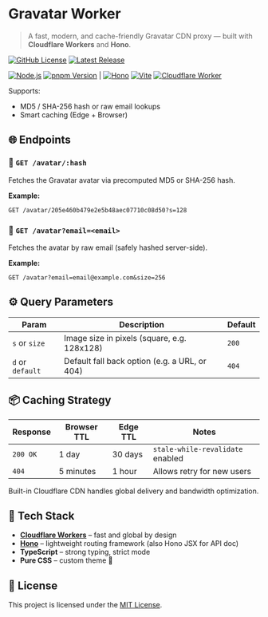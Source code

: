 # Gravatar Worker

> A fast, modern, and cache-friendly Gravatar CDN proxy — built with **Cloudflare Workers** and **Hono**.

[![GitHub License][license-badge]][license-link] [![Latest Release][release-badge]][release-link]

[![Node.js][node-badge]][node-link] [![pnpm Version][pnpm-badge]][pnpm-link] | [![Hono][Hono-badge]][Hono-link] [![Vite][Vite-badge]][Vite-link] [![Cloudflare Worker][Cloudflare-badge]][Cloudflare-link]

Supports:

- MD5 / SHA-256 hash or raw email lookups
- Smart caching (Edge + Browser)
<!-- - Auto image format conversion to **AVIF** or **WebP** based on `Accept` header
- Fallback handling and future customization -->

## 🌐 Endpoints

### 🔹 `GET /avatar/:hash`

Fetches the Gravatar avatar via precomputed MD5 or SHA-256 hash.

**Example:**

```http
GET /avatar/205e460b479e2e5b48aec07710c08d50?s=128
```

### 🔹 `GET /avatar?email=<email>`

Fetches the avatar by raw email (safely hashed server-side).

**Example:**

```http
GET /avatar?email=email@example.com&size=256
```

## ⚙️ Query Parameters

| Param            | Description                                   | Default |
| ---------------- | --------------------------------------------- | ------- |
| `s` or `size`    | Image size in pixels (square, e.g. 128x128)   | `200`   |
| `d` or `default` | Default fall back option (e.g. a URL, or 404) | `404`   |

<!-- ## 🎨 Format Negotiation

Automatically returns the most optimized format:

- `image/avif` (if supported)
- `image/webp` (fallback)
- Original JPEG (fallback fallback 🙃)

Based on the browser’s `Accept` header:

```http
Accept: image/avif,image/webp,image/*
``` -->

## 📦 Caching Strategy

| Response | Browser TTL | Edge TTL | Notes                            |
| -------- | ----------- | -------- | -------------------------------- |
| `200 OK` | 1 day       | 30 days  | `stale-while-revalidate` enabled |
| `404`    | 5 minutes   | 1 hour   | Allows retry for new users       |

Built-in Cloudflare CDN handles global delivery and bandwidth optimization.

## 🧪 Tech Stack

- **[Cloudflare Workers][Cloudflare-link]** – fast and global by design
- **[Hono][Hono-link]** – lightweight routing framework (also Hono JSX for API doc)
- **TypeScript** – strong typing, strict mode
- **Pure CSS** – custom theme 💮
<!-- - **[@jsquash][jSquash-link]** – AVIF/WebP encoding via WASM -->

## 🧾 License

This project is licensed under the [MIT License][license-link].

[Cloudflare-badge]: https://img.shields.io/badge/Cloudflare-F38020?logo=Cloudflare&logoColor=white
[Cloudflare-link]: https://workers.cloudflare.com/
[Hono-badge]: https://img.shields.io/badge/Hono-E36002?logo=hono&logoColor=fff
[Hono-link]: https://hono.dev/
[license-badge]: https://img.shields.io/github/license/ZL-Asica/Gravatar-Worker
[license-link]: ./LICENSE
[node-badge]: https://img.shields.io/badge/node%3E=18.18-339933?logo=node.js&logoColor=white
[node-link]: https://nodejs.org/
[pnpm-badge]: https://img.shields.io/github/package-json/packageManager/ZL-Asica/Gravatar-Worker?label=&logo=pnpm&logoColor=fff&color=F69220
[pnpm-link]: https://pnpm.io/
[release-badge]: https://img.shields.io/github/v/release/ZL-Asica/Gravatar-Worker?display_name=release&label=Version&color=fc8da3
[release-link]: https://github.com/ZL-Asica/Gravatar-Worker/releases/
[Vite-badge]: https://img.shields.io/badge/Vite-646CFF?logo=vite&logoColor=fff
[Vite-link]: https://vite.dev/
